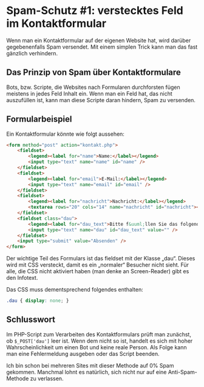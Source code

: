 Spam-Schutz #1: verstecktes Feld im Kontaktformular
==========

Wenn man ein Kontaktformular auf der eigenen Website hat, wird darüber gegebenenfalls Spam versendet.
Mit einem simplen Trick kann man das fast gänzlich verhindern.

Das Prinzip von Spam über Kontaktformulare
-------------

Bots, bzw. Scripte, die Websites nach Formularen durchforsten fügen meistens in jedes Feld Inhalt ein.
Wenn man ein Feld hat, das nicht auszufüllen ist, kann man diese Scripte daran hindern, Spam zu versenden.

Formularbeispiel
-------------

Ein Kontaktformular könnte wie folgt aussehen:

```html
<form method="post" action="kontakt.php">
    <fieldset>
        <legend><label for="name">Name:</label></legend>
        <input type="text" name="name" id="name" />
    </fieldset>
    <fieldset>
        <legend><label for="email">E-Mail:</label></legend>
        <input type="text" name="email" id="email" />
    </fieldset>
    <fieldset>
        <legend><label for="nachricht">Nachricht:</label></legend>
        <textarea rows="20" cols="14" name="nachricht" id="nachricht"></textarea>
    </fieldset>
    <fieldset class="dau">
        <legend><label for="dau_text">Bitte f&uuml;llen Sie das folgende Feld nicht aus:</label></legend>
        <input type="text" name="dau" id="dau_text" value="" />
    </fieldset>
    <input type="submit" value="Absenden" />
</form>
```

Der wichtige Teil des Formulars ist das fieldset mit der Klasse „dau“. Dieses wird mit CSS versteckt, damit es ein
„normaler“ Besucher nicht sieht. Für alle, die CSS nicht aktiviert haben (man denke an Screen-Reader) gibt es den
Infotext.

Das CSS muss dementsprechend folgendes enthalten:

```css
.dau { display: none; }
```

Schlusswort
-------------

Im PHP-Script zum Verarbeiten des Kontaktformulars prüft man zunächst, ob `$_POST['dau']` leer ist. Wenn dem nicht so ist,
handelt es sich mit hoher Wahrscheinlichkeit um einen Bot und keine reale Person. Als Folge kann man eine Fehlermeldung
ausgeben oder das Script beenden.

Ich bin schon bei mehreren Sites mit dieser Methode auf 0% Spam gekommen. Manchmal lohnt es natürlich, sich nicht nur
auf eine Anti-Spam-Methode zu verlassen.